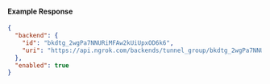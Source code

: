 <!-- Code generated for API Clients. DO NOT EDIT. -->

#### Example Response

```json
{
  "backend": {
    "id": "bkdtg_2wgPa7NNURiMFAw2kUiUpxOD6k6",
    "uri": "https://api.ngrok.com/backends/tunnel_group/bkdtg_2wgPa7NNURiMFAw2kUiUpxOD6k6"
  },
  "enabled": true
}
```
